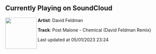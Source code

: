 ## Currently Playing on SoundCloud

[<img align="left" width="100" src="https://i1.sndcdn.com/artworks-JvzTblyw5z2ndo2W-7IzmKg-t500x500.jpg">](https://soundcloud.com/itsdavidfeldman/post-malone-chemical-david-feldman-remix-2)

**Artist**: David Feldman 

**Track**: Post Malone - Chemical (David Feldman Remix)

Last updated at 05/01/2023 23:24
